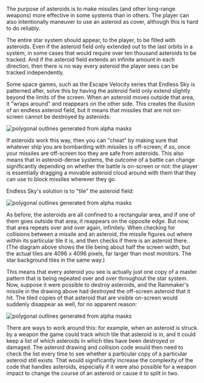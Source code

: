 The purpose of asteroids is to make missiles (and other long-range weapons) more effective in some systems than in others. The player can also intentionally maneuver to use an asteroid as cover, although this is hard to do reliably.

The entire star system should appear, to the player, to be filled with asteroids. Even if the asteroid field only extended out to the last orbits in a system, in some cases that would require over ten thousand asteroids to be tracked. And if the asteroid field extends an infinite amount in each direction, then there is no way every asteroid the player sees can be tracked independently.

Some space games, such as the Escape Velocity series that Endless Sky is patterned after, solve this by having the asteroid field only extend slightly beyond the limits of the screen. When an asteroid moves outside that area, it "wraps around" and reappears on the other side. This creates the illusion of an endless asteroid field, but it means that missiles that are not on-screen cannot be destroyed by asteroids:

![polygonal outlines generated from alpha masks](https://endless-sky.github.io/images/ev%20asteroids.png)

If asteroids work this way, then you can "cheat" by making sure that whatever ship you are bombarding with missiles is off-screen; if so, once your missiles are off-screen too they are safe from asteroids. This also means that in asteroid-dense systems, the outcome of a battle can change significantly depending on whether the battle is on-screen or not: the player is essentially dragging a movable asteroid cloud around with them that they can use to block missiles wherever they go.

Endless Sky's solution is to "tile" the asteroid field:

![polygonal outlines generated from alpha masks](https://endless-sky.github.io/images/tiled%20asteroids.png)

As before, the asteroids are all confined to a rectangular area, and if one of them goes outside that area, it reappears on the opposite edge. But now, that area repeats over and over again, infinitely. When checking for collisions between a missile and an asteroid, the missile figures out where within its particular tile it is, and then checks if there is an asteroid there. (The diagram above shows the tile being about half the screen width, but the actual tiles are 4096 x 4096 pixels, far larger than most monitors. The star background tiles in the same way.)

This means that every asteroid you see is actually just one copy of a master pattern that is being repeated over and over throughout the star system. Now, suppose it were possible to destroy asteroids, and the Rainmaker's missile in the drawing above had destroyed the off-screen asteroid that it hit. The tiled copies of that asteroid that are visible on-screen would suddenly disappear as well, for no apparent reason:

![polygonal outlines generated from alpha masks](https://endless-sky.github.io/images/exploding%20asteroid.png)

There are ways to work around this: for example, when an asteroid is struck by a weapon the game could track which tile that asteroid is in, and it could keep a list of which asteroids in which tiles have been destroyed or damaged. The asteroid drawing and collision code would then need to check the list every time to see whether a particular copy of a particular asteroid still exists. That would significantly increase the complexity of the code that handles asteroids, especially if it were also possible for a weapon impact to change the course of an asteroid or cause it to split in two.